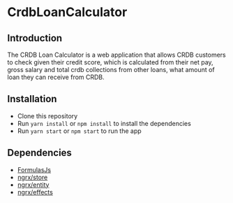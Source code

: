 # CrdbLoanCalculator

## Introduction

The CRDB Loan Calculator is a web application that allows CRDB customers to check given their credit score, which is calculated from their net pay, gross salary and total crdb collections from other loans, what amount of loan they can receive from CRDB.

## Installation

- Clone this repository
- Run `yarn install` or `npm install` to install the dependencies
- Run `yarn start` or `npm start` to run the app

## Dependencies

- [FormulasJs](https://www.npmjs.com/package/@formulajs/formulajs)
- [ngrx/store](https://ngrx.io/guide/store/)
- [ngrx/entity](https://ngrx.io/guide/entity)
- [ngrx/effects](https://ngrx.io/guide/effects)
